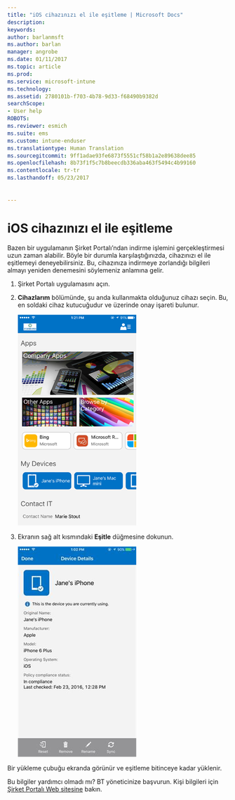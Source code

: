 ```yaml
---
title: "iOS cihazınızı el ile eşitleme | Microsoft Docs"
description: 
keywords: 
author: barlanmsft
ms.author: barlan
manager: angrobe
ms.date: 01/11/2017
ms.topic: article
ms.prod: 
ms.service: microsoft-intune
ms.technology: 
ms.assetid: 2780101b-f703-4b78-9d33-f68490b9382d
searchScope:
- User help
ROBOTS: 
ms.reviewer: esmich
ms.suite: ems
ms.custom: intune-enduser
ms.translationtype: Human Translation
ms.sourcegitcommit: 9ff1adae93fe6873f5551cf58b1a2e89638dee85
ms.openlocfilehash: 8b73f1f5c7b8beecdb336aba463f5494c4b99160
ms.contentlocale: tr-tr
ms.lasthandoff: 05/23/2017


---
```



# <a name="sync-your-ios-device-manually"></a>iOS cihazınızı el ile eşitleme

Bazen bir uygulamanın Şirket Portalı’ndan indirme işlemini gerçekleştirmesi uzun zaman alabilir. Böyle bir durumla karşılaştığınızda, cihazınızı el ile eşitlemeyi deneyebilirsiniz. Bu, cihazınıza indirmeye zorlandığı bilgileri almayı yeniden denemesini söylemeniz anlamına gelir.

1. Şirket Portalı uygulamasını açın.

2. **Cihazlarım** bölümünde, şu anda kullanmakta olduğunuz cihazı seçin. Bu, en soldaki cihaz kutucuğudur ve üzerinde onay işareti bulunur.

    ![Cihazlarım bölümü ile cihaz ekranı](./media/ios-sync-1-comp-portal-apps.png)

3. Ekranın sağ alt kısmındaki **Eşitle** düğmesine dokunun.

    ![Eşitleme düğmesi ile cihaz bilgileri](./media/ios-sync-2-sync-button.png)

Bir yükleme çubuğu ekranda görünür ve eşitleme bitinceye kadar yüklenir.

Bu bilgiler yardımcı olmadı mı? BT yöneticinize başvurun. Kişi bilgileri için [Şirket Portalı Web sitesine](http://portal.manage.microsoft.com) bakın.

